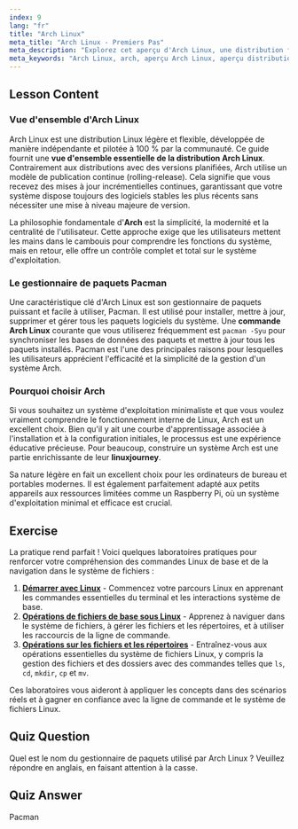 ```yaml
---
index: 9
lang: "fr"
title: "Arch Linux"
meta_title: "Arch Linux - Premiers Pas"
meta_description: "Explorez cet aperçu d'Arch Linux, une distribution flexible connue pour son modèle de publication continue (rolling release) et son gestionnaire de paquets Pacman. Découvrez pourquoi la ligne de commande d'Arch Linux offre un contrôle total, ce qui en fait un excellent point de départ pour votre parcours Linux."
meta_keywords: "Arch Linux, arch, aperçu Arch Linux, aperçu distribution Arch Linux, commande Arch Linux, Pacman, rolling release, distribution Linux, parcours Linux"
---
```


## Lesson Content

### Vue d'ensemble d'Arch Linux

Arch Linux est une distribution Linux légère et flexible, développée de manière indépendante et pilotée à 100 % par la communauté. Ce guide fournit une **vue d'ensemble essentielle de la distribution Arch Linux**. Contrairement aux distributions avec des versions planifiées, Arch utilise un modèle de publication continue (rolling-release). Cela signifie que vous recevez des mises à jour incrémentielles continues, garantissant que votre système dispose toujours des logiciels stables les plus récents sans nécessiter une mise à niveau majeure de version.

La philosophie fondamentale d'**Arch** est la simplicité, la modernité et la centralité de l'utilisateur. Cette approche exige que les utilisateurs mettent les mains dans le cambouis pour comprendre les fonctions du système, mais en retour, elle offre un contrôle complet et total sur le système d'exploitation.

### Le gestionnaire de paquets Pacman

Une caractéristique clé d'Arch Linux est son gestionnaire de paquets puissant et facile à utiliser, Pacman. Il est utilisé pour installer, mettre à jour, supprimer et gérer tous les paquets logiciels du système. Une **commande Arch Linux** courante que vous utiliserez fréquemment est `pacman -Syu` pour synchroniser les bases de données des paquets et mettre à jour tous les paquets installés. Pacman est l'une des principales raisons pour lesquelles les utilisateurs apprécient l'efficacité et la simplicité de la gestion d'un système Arch.

### Pourquoi choisir Arch

Si vous souhaitez un système d'exploitation minimaliste et que vous voulez vraiment comprendre le fonctionnement interne de Linux, Arch est un excellent choix. Bien qu'il y ait une courbe d'apprentissage associée à l'installation et à la configuration initiales, le processus est une expérience éducative précieuse. Pour beaucoup, construire un système Arch est une partie enrichissante de leur **linuxjourney**.

Sa nature légère en fait un excellent choix pour les ordinateurs de bureau et portables modernes. Il est également parfaitement adapté aux petits appareils aux ressources limitées comme un Raspberry Pi, où un système d'exploitation minimal et efficace est crucial.

## Exercise

La pratique rend parfait ! Voici quelques laboratoires pratiques pour renforcer votre compréhension des commandes Linux de base et de la navigation dans le système de fichiers :

1. **[Démarrer avec Linux](https://labex.io/fr/labs/linux-getting-started-with-linux-446315)** - Commencez votre parcours Linux en apprenant les commandes essentielles du terminal et les interactions système de base.
2. **[Opérations de fichiers de base sous Linux](https://labex.io/fr/labs/linux-basic-file-operations-in-linux-18001)** - Apprenez à naviguer dans le système de fichiers, à gérer les fichiers et les répertoires, et à utiliser les raccourcis de la ligne de commande.
3. **[Opérations sur les fichiers et les répertoires](https://labex.io/fr/labs/linux-file-and-directory-operations-17997)** - Entraînez-vous aux opérations essentielles du système de fichiers Linux, y compris la gestion des fichiers et des dossiers avec des commandes telles que `ls`, `cd`, `mkdir`, `cp` et `mv`.

Ces laboratoires vous aideront à appliquer les concepts dans des scénarios réels et à gagner en confiance avec la ligne de commande et le système de fichiers Linux.

## Quiz Question

Quel est le nom du gestionnaire de paquets utilisé par Arch Linux ? Veuillez répondre en anglais, en faisant attention à la casse.

## Quiz Answer

Pacman
